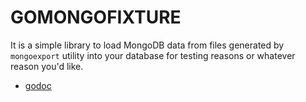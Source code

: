 GOMONGOFIXTURE
==============

It is a simple library to load MongoDB data from files generated by `mongoexport` utility into your database
for testing reasons or whatever reason you'd like.

* [godoc](https://godoc.org/github.com/lex009/gomongofixtures)